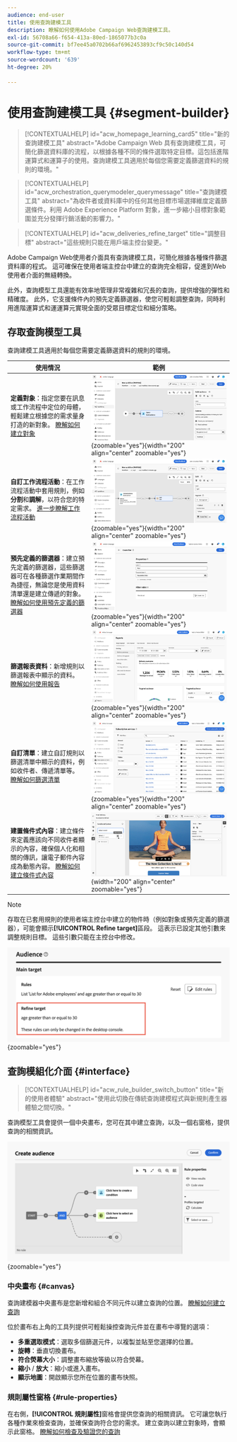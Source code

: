 ```yaml
---
audience: end-user
title: 使用查詢建模工具
description: 瞭解如何使用Adobe Campaign Web查詢建模工具。
exl-id: 56708a66-f654-413a-80ed-1865077b3c0a
source-git-commit: bf7ee45a0702b66af6962453893cf9c50c140d54
workflow-type: tm+mt
source-wordcount: '639'
ht-degree: 20%

---
```


# 使用查詢建模工具 {#segment-builder}

>[!CONTEXTUALHELP]
>id="acw_homepage_learning_card5"
>title="新的查詢建模工具"
>abstract="Adobe Campaign Web 具有查詢建模工具，可簡化篩選資料庫的流程，以根據各種不同的條件選取特定目標。這包括進階運算式和運算子的使用。查詢建模工具適用於每個您需要定義篩選資料的規則的環境。"

>[!CONTEXTUALHELP]
>id="acw_orchestration_querymodeler_querymessage"
>title="查詢建模工具"
>abstract="為收件者或資料庫中的任何其他目標市場選擇維度定義篩選條件。利用 Adobe Experience Platform 對象，進一步縮小目標對象範圍並充分發揮行銷活動的影響力。"

>[!CONTEXTUALHELP]
>id="acw_deliveries_refine_target"
>title="調整目標"
>abstract="這些規則只能在用戶端主控台變更。"

Adobe Campaign Web使用者介面具有查詢建模工具，可簡化根據各種條件篩選資料庫的程式。 這可確保在使用者端主控台中建立的查詢完全相容，促進到Web使用者介面的無縫轉換。

此外，查詢模型工具還能有效率地管理非常複雜和冗長的查詢，提供增強的彈性和精確度。 此外，它支援條件內的預先定義篩選器，使您可輕鬆調整查詢，同時利用進階運算式和運運算元實現全面的受眾目標定位和細分策略。

## 存取查詢模型工具

查詢建模工具適用於每個您需要定義篩選資料的規則的環境。

| 使用情況 | 範例 |
|  ---  |  ---  |
| **定義對象**：指定您要在訊息或工作流程中定位的母體，輕鬆建立根據您的需求量身打造的新對象。 [瞭解如何建立對象](../audience/one-time-audience.md) | ![](assets/access-audience.png){zoomable="yes"}{width="200" align="center" zoomable="yes"} |
| **自訂工作流程活動**：在工作流程活動中套用規則，例如&#x200B;**分割**&#x200B;和&#x200B;**調解**，以符合您的特定需求。 [進一步瞭解工作流程活動](../workflows/activities/about-activities.md) | ![](assets/access-workflow.png){zoomable="yes"}{width="200" align="center" zoomable="yes"} |
| **預先定義的篩選器**：建立預先定義的篩選器，這些篩選器可在各種篩選作業期間作為捷徑，無論您是使用資料清單還是建立傳遞的對象。 [瞭解如何使用預先定義的篩選器](../get-started/predefined-filters.md) | ![](assets/access-predefined-filter.png){zoomable="yes"}{width="200" align="center" zoomable="yes"} |
| **篩選報表資料**：新增規則以篩選報表中顯示的資料。 [瞭解如何使用報告](../reporting/gs-reports.md) | ![](assets/access-reports.png){zoomable="yes"}{width="200" align="center" zoomable="yes"} |
| **自訂清單**：建立自訂規則以篩選清單中顯示的資料，例如收件者、傳遞清單等。 [瞭解如何篩選清單](../get-started/list-filters.md#list-built-in-filters) | ![](assets/access-lists.png){zoomable="yes"}{width="200" align="center" zoomable="yes"} |
| **建置條件式內容**：建立條件來定義應該向不同收件者顯示的內容，確保個人化和相關的傳訊，讓電子郵件內容成為動態內容。 [瞭解如何建立條件式內容](../personalization/conditions.md) | ![](assets/conditional-content.png){width="200" align="center" zoomable="yes"} |

>[!NOTE]
>
>存取在已套用規則的使用者端主控台中建立的物件時（例如對象或預先定義的篩選器），可能會顯示&#x200B;**[!UICONTROL Refine target]**&#x200B;區段。 這表示已設定其他引數來調整規則目標。 這些引數只能在主控台中修改。
>
>![](assets/target-warning.png){zoomable="yes"}

## 查詢模組化介面 {#interface}

>[!CONTEXTUALHELP]
>id="acw_rule_builder_switch_button"
>title="新的使用者體驗"
>abstract="使用此切換在傳統查詢建模程式與新規則產生器體驗之間切換。"

查詢模型工具會提供一個中央畫布，您可在其中建立查詢，以及一個右窗格，提供查詢的相關資訊。

![](assets/query-interface.png){zoomable="yes"}

### 中央畫布 {#canvas}

查詢建模器中央畫布是您新增和組合不同元件以建立查詢的位置。 [瞭解如何建立查詢](build-query.md)

位於畫布右上角的工具列提供可輕鬆操控查詢元件並在畫布中導覽的選項：

* **多重選取模式**：選取多個篩選元件，以複製並貼至您選擇的位置。
* **旋轉**：垂直切換畫布。
* **符合熒幕大小**：調整畫布縮放等級以符合熒幕。
* **縮小** / **放大**：縮小或進入畫布。
* **顯示地圖**：開啟顯示您所在位置的畫布快照。

### 規則屬性窗格 {#rule-properties}

在右側，**[!UICONTROL 規則屬性]**&#x200B;窗格會提供您查詢的相關資訊。 它可讓您執行各種作業來檢查查詢，並確保查詢符合您的需求。 建立查詢以建立對象時，會顯示此窗格。 [瞭解如何檢查及驗證您的查詢](build-query.md#check-and-validate-your-query)
